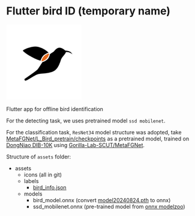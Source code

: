 # Flutter bird ID (temporary name)

<img src="/assets/icons/fore.png?raw=true" alt="icon" width="200"/>

Flutter app for offline bird identification

For the detecting task, we uses pretrained model `ssd mobilenet`.

For the classification task, `ResNet34` model structure was adopted, take [MetaFGNet/L_Bird_pretrain/checkpoints](https://drive.google.com/drive/folders/1gsct7uWHYPfmNmFvLVHlgFqKOcoQRzs9) as a pretrained model, trained on [DongNiao DIB-10K](https://www.researchgate.net/publication/344639013) using [Gorilla-Lab-SCUT/MetaFGNet](https://github.com/Gorilla-Lab-SCUT/MetaFGNet).

Structure of `assets` folder:
- assets
    - icons (all in git)
    - labels
        - [bird_info.json](https://github.com/anonymousauthor0001/osea_mobile/releases)
    - models
        - bird_model.onnx (convert [model20240824.pth](https://github.com/anonymousauthor0001/osea_mobile/releases) to onnx)
        - ssd_mobilenet.onnx (pre-trained model from [onnx modelzoo](https://github.com/onnx/models/tree/main/validated/vision/object_detection_segmentation/ssd-mobilenetv1))
